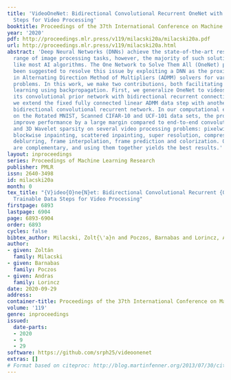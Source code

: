 ```yaml
---
title: 'VideoOneNet: Bidirectional Convolutional Recurrent OneNet with Trainable Data
  Steps for Video Processing'
booktitle: Proceedings of the 37th International Conference on Machine Learning
year: '2020'
pdf: http://proceedings.mlr.press/v119/milacski20a/milacski20a.pdf
url: http://proceedings.mlr.press/v119/milacski20a.html
abstract: 'Deep Neural Networks (DNNs) achieve the state-of-the-art results on a wide
  range of image processing tasks, however, the majority of such solutions are problem-specific,
  like most AI algorithms. The One Network to Solve Them All (OneNet) procedure has
  been suggested to resolve this issue by exploiting a DNN as the proximal operator
  in Alternating Direction Method of Multipliers (ADMM) solvers for various imaging
  problems. In this work, we make two contributions, both facilitating end-to-end
  learning using backpropagation. First, we generalize OneNet to videos by augmenting
  its convolutional prior network with bidirectional recurrent connections; second,
  we extend the fixed fully connected linear ADMM data step with another trainable
  bidirectional convolutional recurrent network. In our computational experiments
  on the Rotated MNIST, Scanned CIFAR-10 and UCF-101 data sets, the proposed modifications
  improve performance by a large margin compared to end-to-end convolutional OneNet
  and 3D Wavelet sparsity on several video processing problems: pixelwise inpainting-denoising,
  blockwise inpainting, scattered inpainting, super resolution, compressive sensing,
  deblurring, frame interpolation, frame prediction and colorization. Our two contributions
  are complementary, and using them together yields the best results.'
layout: inproceedings
series: Proceedings of Machine Learning Research
publisher: PMLR
issn: 2640-3498
id: milacski20a
month: 0
tex_title: "{V}ideo{O}ne{N}et: Bidirectional Convolutional Recurrent {O}ne{N}et with
  Trainable Data Steps for Video Processing"
firstpage: 6893
lastpage: 6904
page: 6893-6904
order: 6893
cycles: false
bibtex_author: Milacski, Zolt{\'a}n and Poczos, Barnabas and Lorincz, Andras
author:
- given: Zoltán
  family: Milacski
- given: Barnabas
  family: Poczos
- given: Andras
  family: Lorincz
date: 2020-09-29
address: 
container-title: Proceedings of the 37th International Conference on Machine Learning
volume: '119'
genre: inproceedings
issued:
  date-parts:
  - 2020
  - 9
  - 29
software: https://github.com/srph25/videoonenet
extras: []
# Format based on citeproc: http://blog.martinfenner.org/2013/07/30/citeproc-yaml-for-bibliographies/
---
```

